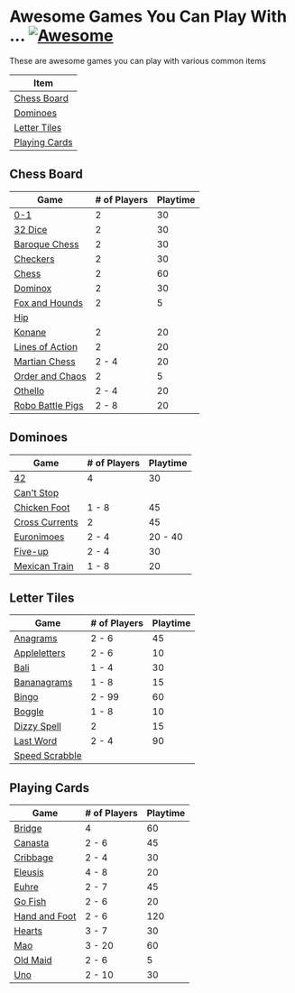 # Awesome Games You Can Play With ... [![Awesome](https://cdn.rawgit.com/sindresorhus/awesome/d7305f38d29fed78fa85652e3a63e154dd8e8829/media/badge.svg)](https://github.com/sindresorhus/awesome)

These are awesome games you can play with various common items

| Item |
|------|
| [Chess Board](#chess_board) |
| [Dominoes](#dominoes) |
| [Letter Tiles](#letter_tiles) |
| [Playing Cards](#playing_cards) |

## Chess Board

| Game | # of Players | Playtime |
|------|--------------|----------|
| [0-1](https://www.boardgamegeek.com/boardgame/114307) | 2 | 30 |
| [32 Dice](https://www.boardgamegeek.com/boardgame/113360) | 2 | 30 |
| [Baroque Chess](https://www.boardgamegeek.com/boardgame/25343) | 2 | 30 |
| [Checkers](https://www.boardgamegeek.com/boardgame/2083) | 2 | 30 |
| [Chess](https://www.boardgamegeek.com/boardgame/171) | 2 | 60 |
| [Dominox](https://www.boardgamegeek.com/boardgame/21349) | 2 | 30 |
| [Fox and Hounds](https://www.boardgamegeek.com/boardgame/148180) | 2 | 5 |
| [Hip](https://www.boardgamegeek.com/boardgame/null) |  |  |
| [Konane](https://www.boardgamegeek.com/boardgame/8122) | 2 | 20 |
| [Lines of Action](https://www.boardgamegeek.com/boardgame/3406) | 2 | 20 |
| [Martian Chess](https://www.boardgamegeek.com/boardgame/19803) | 2 - 4 | 20 |
| [Order and Chaos](https://www.boardgamegeek.com/boardgame/147859) | 2 | 5 |
| [Othello](https://www.boardgamegeek.com/boardgame/19803) | 2 - 4 | 20 |
| [Robo Battle Pigs](https://www.boardgamegeek.com/boardgame/3704) | 2 - 8 | 20 |

## Dominoes

| Game | # of Players | Playtime |
|------|--------------|----------|
| [42](https://www.boardgamegeek.com/boardgame/12131) | 4 | 30 |
| [Can't Stop](https://www.boardgamegeek.com/boardgame/null) |  |  |
| [Chicken Foot](https://www.boardgamegeek.com/boardgame/21572) | 1 - 8 | 45 |
| [Cross Currents](https://www.boardgamegeek.com/boardgame/21567) | 2 | 45 |
| [Euronimoes](https://www.boardgamegeek.com/boardgame/90272) | 2 - 4 | 20 - 40 |
| [Five-up](https://www.boardgamegeek.com/boardgame/47994) | 2 - 4 | 30 |
| [Mexican Train](https://www.boardgamegeek.com/boardgame/11634) | 1 - 8 | 20 |

## Letter Tiles

| Game | # of Players | Playtime |
|------|--------------|----------|
| [Anagrams](https://www.boardgamegeek.com/boardgame/3359) | 2 - 6 | 45 |
| [Appleletters](https://www.boardgamegeek.com/boardgame/58253) | 2 - 6 | 10 |
| [Bali](https://www.boardgamegeek.com/boardgame/2553) | 1 - 4 | 30 |
| [Bananagrams](https://www.boardgamegeek.com/boardgame/27225) | 1 - 8 | 15 |
| [Bingo](https://www.boardgamegeek.com/boardgame/7316) | 2 - 99 | 60 |
| [Boggle](https://www.boardgamegeek.com/boardgame/1293) | 1 - 8 | 10 |
| [Dizzy Spell](https://www.boardgamegeek.com/boardgame/11852) | 2 | 15 |
| [Last Word](https://www.boardgamegeek.com/boardgame/1960) | 2 - 4 | 90 |
| [Speed Scrabble](https://www.boardgamegeek.com/boardgame/null) |  |  |

## Playing Cards

| Game | # of Players | Playtime |
|------|--------------|----------|
| [Bridge](https://www.boardgamegeek.com/boardgame/2181) | 4 | 60 |
| [Canasta](https://www.boardgamegeek.com/boardgame/17104) | 2 - 6 | 45 |
| [Cribbage](https://www.boardgamegeek.com/boardgame/2398) | 2 - 4 | 30 |
| [Eleusis](https://www.boardgamegeek.com/boardgame/5217) | 4 - 8 | 20 |
| [Euhre](https://www.boardgamegeek.com/boardgame/6901) | 2 - 7 | 45 |
| [Go Fish](https://www.boardgamegeek.com/boardgame/7682) | 2 - 6 | 20 |
| [Hand and Foot](https://www.boardgamegeek.com/boardgame/7475) | 2 - 6 | 120 |
| [Hearts](https://www.boardgamegeek.com/boardgame/6887) | 3 - 7 | 30 |
| [Mao](https://www.boardgamegeek.com/boardgame/4213) | 3 - 20 | 60 |
| [Old Maid](https://www.boardgamegeek.com/boardgame/10799) | 2 - 6 | 5 |
| [Uno](https://www.boardgamegeek.com/boardgame/2223) | 2 - 10 | 30 |

